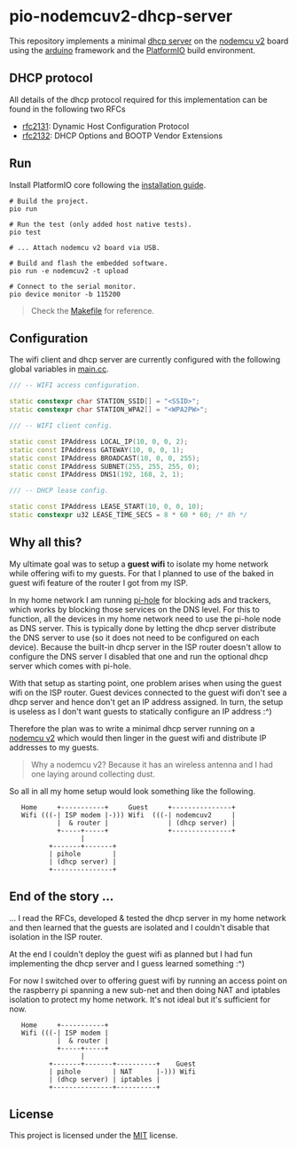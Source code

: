 # pio-nodemcuv2-dhcp-server

This repository implements a minimal [dhcp server][dhcp] on the [nodemcu v2]
board using the [arduino] framework and the [PlatformIO][pio] build
environment.


## DHCP protocol

All details of the dhcp protocol required for this implementation can be found
in the following two RFCs
- [rfc2131]: Dynamic Host Configuration Protocol
- [rfc2132]: DHCP Options and BOOTP Vendor Extensions

## Run

Install PlatformIO core following the [installation guide][pio-install].

```shell
# Build the project.
pio run

# Run the test (only added host native tests).
pio test

# ... Attach nodemcu v2 board via USB.

# Build and flash the embedded software.
pio run -e nodemcuv2 -t upload

# Connect to the serial monitor.
pio device monitor -b 115200
```

> Check the [Makefile](Makefile) for reference.

## Configuration

The wifi client and dhcp server are currently configured with the following
global variables in [main.cc](src/main.cc).

```cpp
/// -- WIFI access configuration.

static constexpr char STATION_SSID[] = "<SSID>";
static constexpr char STATION_WPA2[] = "<WPA2PW>";

/// -- WIFI client config.

static const IPAddress LOCAL_IP(10, 0, 0, 2);
static const IPAddress GATEWAY(10, 0, 0, 1);
static const IPAddress BROADCAST(10, 0, 0, 255);
static const IPAddress SUBNET(255, 255, 255, 0);
static const IPAddress DNS1(192, 168, 2, 1);

/// -- DHCP lease config.

static const IPAddress LEASE_START(10, 0, 0, 10);
static constexpr u32 LEASE_TIME_SECS = 8 * 60 * 60; /* 8h */
```

## Why all this?

My ultimate goal was to setup a **guest wifi** to isolate my home network while
offering wifi to my guests.
For that I planned to use of the baked in guest wifi feature of the router I
got from my ISP.

In my home network I am running [pi-hole] for blocking ads and trackers, which
works by blocking those services on the DNS level. For this to function, all
the devices in my home network need to use the pi-hole node as DNS server.
This is typically done by letting the dhcp server distribute the DNS server to
use (so it does not need to be configured on each device).
Because the built-in dhcp server in the ISP router doesn't allow to configure
the DNS server I disabled that one and run the optional dhcp server which comes
with pi-hole.

With that setup as starting point, one problem arises when using the guest wifi
on the ISP router. Guest devices connected to the guest wifi don't see a dhcp
server and hence don't get an IP address assigned. In turn, the setup is
useless as I don't want guests to statically configure an IP address :^)

Therefore the plan was to write a minimal dhcp server running on a [nodemcu v2]
which would then linger in the guest wifi and distribute IP addresses to my
guests.

> Why a nodemcu v2? Because it has an wireless antenna and I had one laying
> around collecting dust.

So all in all my home setup would look something like the following.

```
   Home     +-----------+     Guest     +---------------+
   Wifi (((-| ISP modem |-))) Wifi  (((-| nodemcuv2     |
            |  & router |               | (dhcp server) |
            +-----+-----+               +---------------+
                  |
          +-------+-------+
          | pihole        |
          | (dhcp server) |
          +---------------+
```

## End of the story ...

... I read the RFCs, developed & tested the dhcp server in my home network and
then learned that the guests are isolated and I couldn't disable that isolation
in the ISP router.

At the end I couldn't deploy the guest wifi as planned but I had fun
implementing the dhcp server and I guess learned something :^)

For now I switched over to offering guest wifi by running an access point on
the raspberry pi spanning a new sub-net and then doing NAT and iptables
isolation to protect my home network. It's not ideal but it's sufficient for
now.

```
   Home     +-----------+ 
   Wifi (((-| ISP modem |
            |  & router |
            +-----+-----+
                  |
          +-------+-------+----------+    Guest
          | pihole        | NAT      |-))) Wifi
          | (dhcp server) | iptables |
          +---------------+----------+
```

## License

This project is licensed under the [MIT](LICENSE) license.

[dhcp]: https://en.wikipedia.org/wiki/Dynamic_Host_Configuration_Protocol
[rfc2131]: https://datatracker.ietf.org/doc/html/rfc2131
[rfc2132]: https://datatracker.ietf.org/doc/html/rfc2132
[pio]: https://platformio.org
[pio-install]: https://docs.platformio.org/en/latest//core/installation.html
[arduino]: https://docs.platformio.org/en/latest/frameworks/arduino.html
[pi-hole]: https://pi-hole.net
[nodemcu v2]: https://www.az-delivery.de/en/products/nodemcu
